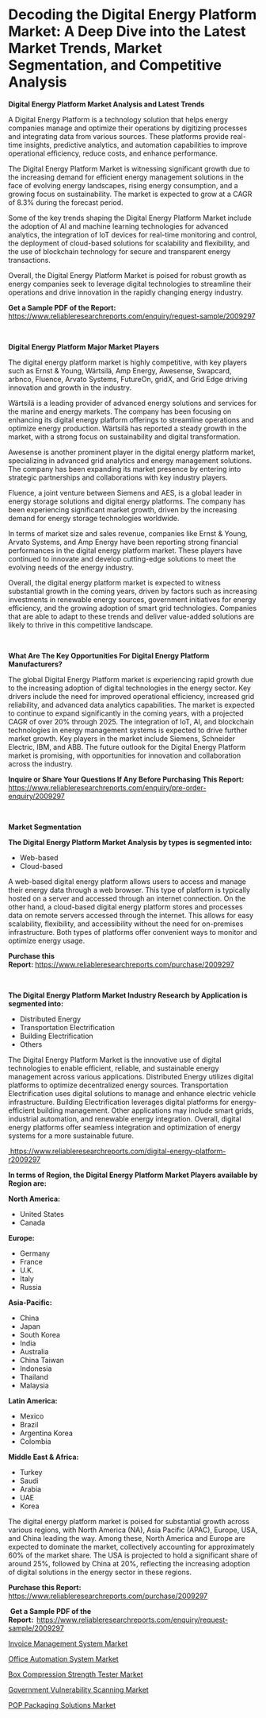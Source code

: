 <p><h1>Decoding the Digital Energy Platform Market: A Deep Dive into the Latest Market Trends, Market Segmentation, and Competitive Analysis</h1></p><p><strong>Digital Energy Platform Market Analysis and Latest Trends</strong></p>
<p><p>A Digital Energy Platform is a technology solution that helps energy companies manage and optimize their operations by digitizing processes and integrating data from various sources. These platforms provide real-time insights, predictive analytics, and automation capabilities to improve operational efficiency, reduce costs, and enhance performance.</p><p>The Digital Energy Platform Market is witnessing significant growth due to the increasing demand for efficient energy management solutions in the face of evolving energy landscapes, rising energy consumption, and a growing focus on sustainability. The market is expected to grow at a CAGR of 8.3% during the forecast period.</p><p>Some of the key trends shaping the Digital Energy Platform Market include the adoption of AI and machine learning technologies for advanced analytics, the integration of IoT devices for real-time monitoring and control, the deployment of cloud-based solutions for scalability and flexibility, and the use of blockchain technology for secure and transparent energy transactions.</p><p>Overall, the Digital Energy Platform Market is poised for robust growth as energy companies seek to leverage digital technologies to streamline their operations and drive innovation in the rapidly changing energy industry.</p></p>
<p><strong>Get a Sample PDF of the Report:&nbsp;</strong> <a href="https://www.reliableresearchreports.com/enquiry/request-sample/2009297">https://www.reliableresearchreports.com/enquiry/request-sample/2009297</a></p>
<p>&nbsp;</p>
<p><strong>Digital Energy Platform Major Market Players</strong></p>
<p><p>The digital energy platform market is highly competitive, with key players such as Ernst & Young, Wärtsilä, Amp Energy, Awesense, Swapcard, arbnco, Fluence, Arvato Systems, FutureOn, gridX, and Grid Edge driving innovation and growth in the industry.</p><p>Wärtsilä is a leading provider of advanced energy solutions and services for the marine and energy markets. The company has been focusing on enhancing its digital energy platform offerings to streamline operations and optimize energy production. Wärtsilä has reported a steady growth in the market, with a strong focus on sustainability and digital transformation.</p><p>Awesense is another prominent player in the digital energy platform market, specializing in advanced grid analytics and energy management solutions. The company has been expanding its market presence by entering into strategic partnerships and collaborations with key industry players.</p><p>Fluence, a joint venture between Siemens and AES, is a global leader in energy storage solutions and digital energy platforms. The company has been experiencing significant market growth, driven by the increasing demand for energy storage technologies worldwide.</p><p>In terms of market size and sales revenue, companies like Ernst & Young, Arvato Systems, and Amp Energy have been reporting strong financial performances in the digital energy platform market. These players have continued to innovate and develop cutting-edge solutions to meet the evolving needs of the energy industry.</p><p>Overall, the digital energy platform market is expected to witness substantial growth in the coming years, driven by factors such as increasing investments in renewable energy sources, government initiatives for energy efficiency, and the growing adoption of smart grid technologies. Companies that are able to adapt to these trends and deliver value-added solutions are likely to thrive in this competitive landscape.</p></p>
<p>&nbsp;</p>
<p><strong>What Are The Key Opportunities For Digital Energy Platform Manufacturers?</strong></p>
<p><p>The global Digital Energy Platform market is experiencing rapid growth due to the increasing adoption of digital technologies in the energy sector. Key drivers include the need for improved operational efficiency, increased grid reliability, and advanced data analytics capabilities. The market is expected to continue to expand significantly in the coming years, with a projected CAGR of over 20% through 2025. The integration of IoT, AI, and blockchain technologies in energy management systems is expected to drive further market growth. Key players in the market include Siemens, Schneider Electric, IBM, and ABB. The future outlook for the Digital Energy Platform market is promising, with opportunities for innovation and collaboration across the industry.</p></p>
<p><strong>Inquire or Share Your Questions If Any Before Purchasing This Report:</strong> <a href="https://www.reliableresearchreports.com/enquiry/pre-order-enquiry/2009297">https://www.reliableresearchreports.com/enquiry/pre-order-enquiry/2009297</a></p>
<p>&nbsp;</p>
<p><strong>Market Segmentation</strong></p>
<p><strong>The Digital Energy Platform Market Analysis by types is segmented into:</strong></p>
<p><ul><li>Web-based</li><li>Cloud-based</li></ul></p>
<p><p>A web-based digital energy platform allows users to access and manage their energy data through a web browser. This type of platform is typically hosted on a server and accessed through an internet connection. On the other hand, a cloud-based digital energy platform stores and processes data on remote servers accessed through the internet. This allows for easy scalability, flexibility, and accessibility without the need for on-premises infrastructure. Both types of platforms offer convenient ways to monitor and optimize energy usage.</p></p>
<p><strong>Purchase this Report:&nbsp;</strong><a href="https://www.reliableresearchreports.com/purchase/2009297">https://www.reliableresearchreports.com/purchase/2009297</a></p>
<p>&nbsp;</p>
<p><strong>The Digital Energy Platform Market Industry Research by Application is segmented into:</strong></p>
<p><ul><li>Distributed Energy</li><li>Transportation Electrification</li><li>Building Electrification</li><li>Others</li></ul></p>
<p><p>The Digital Energy Platform Market is the innovative use of digital technologies to enable efficient, reliable, and sustainable energy management across various applications. Distributed Energy utilizes digital platforms to optimize decentralized energy sources. Transportation Electrification uses digital solutions to manage and enhance electric vehicle infrastructure. Building Electrification leverages digital platforms for energy-efficient building management. Other applications may include smart grids, industrial automation, and renewable energy integration. Overall, digital energy platforms offer seamless integration and optimization of energy systems for a more sustainable future.</p></p>
<p><a href="https://www.reliableresearchreports.com/digital-energy-platform-r2009297">&nbsp;https://www.reliableresearchreports.com/digital-energy-platform-r2009297</a></p>
<p><strong>In terms of Region, the Digital Energy Platform Market Players available by Region are:</strong></p>
<p>
    <p> <strong> North America: </strong>
        <ul>
            <li>United States</li>
            <li>Canada</li>
        </ul>
        </p> 
    <p> <strong> Europe: </strong>
        <ul>
            <li>Germany</li>
            <li>France</li>
            <li>U.K.</li>
            <li>Italy</li>
            <li>Russia</li>
        </ul>
        </p> 
    <p> <strong> Asia-Pacific: </strong>
        <ul>
            <li>China</li>
            <li>Japan</li>
            <li>South Korea</li>
            <li>India</li>
            <li>Australia</li>
            <li>China Taiwan</li>
            <li>Indonesia</li>
            <li>Thailand</li>
            <li>Malaysia</li>
        </ul>
        </p> 
    <p> <strong> Latin America: </strong>
        <ul>
            <li>Mexico</li>
            <li>Brazil</li>
            <li>Argentina Korea</li>
            <li>Colombia</li>
        </ul>
        </p> 
    <p> <strong> Middle East & Africa: </strong>
        <ul>
            <li>Turkey</li>
            <li>Saudi</li>
            <li>Arabia</li>
            <li>UAE</li>
            <li>Korea</li>
        </ul>
    </p>
    </p>
<p><p>The digital energy platform market is poised for substantial growth across various regions, with North America (NA), Asia Pacific (APAC), Europe, USA, and China leading the way. Among these, North America and Europe are expected to dominate the market, collectively accounting for approximately 60% of the market share. The USA is projected to hold a significant share of around 25%, followed by China at 20%, reflecting the increasing adoption of digital solutions in the energy sector in these regions.</p></p>
<p><strong>Purchase this Report: </strong><a href="https://www.reliableresearchreports.com/purchase/2009297">https://www.reliableresearchreports.com/purchase/2009297</a></p>
<p>&nbsp;<strong>Get a Sample PDF of the Report:&nbsp;&nbsp;</strong><a href="https://www.reliableresearchreports.com/enquiry/request-sample/2009297">https://www.reliableresearchreports.com/enquiry/request-sample/2009297</a></p>
<p><strong></strong></p>
<p><p><a href="https://github.com/globismark/Market-Research-Report-List-4/blob/main/invoice-management-system-market.md">Invoice Management System Market</a></p><p><a href="https://github.com/susanjprice2023/Market-Research-Report-List-2/blob/main/office-automation-system-market.md">Office Automation System Market</a></p><p><a href="https://issuu.com/reportprime-2/docs/box-compression-strength-tester-market-size-2030.p">Box Compression Strength Tester Market</a></p><p><a href="https://www.linkedin.com/pulse/government-vulnerability-scanning-market-size-share-analysis--gnn4c">Government Vulnerability Scanning Market</a></p><p><a href="https://www.linkedin.com/pulse/pop-packaging-solutions-market-overview-global-trends-future-bs1ic">POP Packaging Solutions Market</a></p></p>